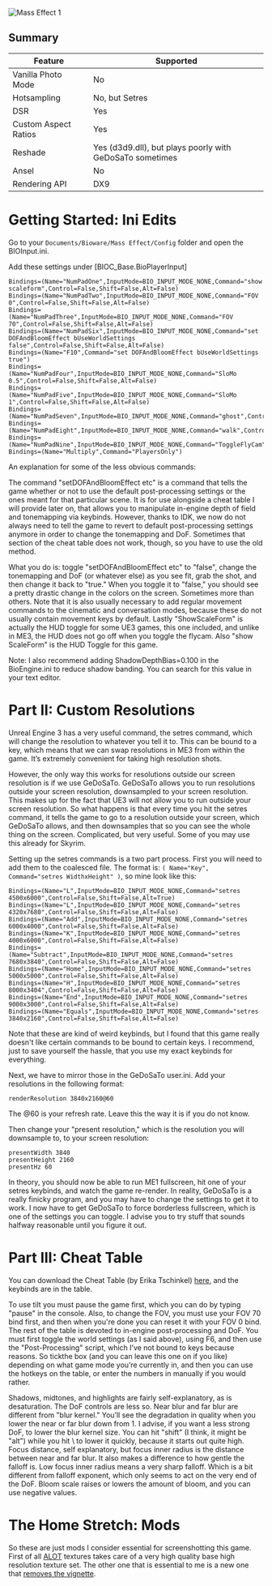 ![Mass Effect 1](\Images\mass_effect.png "Shot by erika.tschinkel")

## Summary

Feature | Supported
--|--
Vanilla Photo Mode | No
Hotsampling | No, but Setres
DSR | Yes
Custom Aspect Ratios | Yes
Reshade | Yes (d3d9.dll), but plays poorly with GeDoSaTo sometimes
Ansel | No
Rendering API | DX9

Getting Started: Ini Edits
==========================================================

Go to your `Documents/Bioware/Mass Effect/Config` folder and open the BIOInput.ini.

Add these settings under [BIOC_Base.BioPlayerInput]
```
Bindings=(Name="NumPadOne",InputMode=BIO_INPUT_MODE_NONE,Command="show scaleform",Control=False,Shift=False,Alt=False)
Bindings=(Name="NumPadTwo",InputMode=BIO_INPUT_MODE_NONE,Command="FOV 0",Control=False,Shift=False,Alt=False)
Bindings=(Name="NumPadThree",InputMode=BIO_INPUT_MODE_NONE,Command="FOV 70",Control=False,Shift=False,Alt=False)
Bindings=(Name="NumPadSix",InputMode=BIO_INPUT_MODE_NONE,Command="set DOFAndBloomEffect bUseWorldSettings false",Control=False,Shift=False,Alt=False)
Bindings=(Name="F10",Command="set DOFAndBloomEffect bUseWorldSettings true")
Bindings=(Name="NumPadFour",InputMode=BIO_INPUT_MODE_NONE,Command="SloMo 0.5",Control=False,Shift=False,Alt=False)
Bindings=(Name="NumPadFive",InputMode=BIO_INPUT_MODE_NONE,Command="SloMo 1",Control=False,Shift=False,Alt=False)
Bindings=(Name="NumPadSeven",InputMode=BIO_INPUT_MODE_NONE,Command="ghost",Control=False,Shift=False,Alt=False)
Bindings=(Name="NumPadEight",InputMode=BIO_INPUT_MODE_NONE,Command="walk",Control=False,Shift=False,Alt=False)
Bindings=(Name="NumPadNine",InputMode=BIO_INPUT_MODE_NONE,Command="ToggleFlyCam",Control=False,Shift=False,Alt=False)
Bindings=(Name="Multiply",Command="PlayersOnly")
```

An explanation for some of the less obvious commands:

The command "setDOFAndBloomEffect etc" is a command that tells the game whether or not to use the default post-processing settings or the ones meant for that particular scene. It is for use alongside a cheat table I will provide later on, that allows you to manipulate in-engine depth of field and tonemapping via keybinds. However, thanks to IDK, we now do not always need to tell the game to revert to default post-processing settings anymore in order to change the tonemapping and DoF. Sometimes that section of the cheat table does not work, though, so you have to use the old method.

What you do is: toggle "setDOFAndBloomEffect etc" to "false", change the tonemapping and DoF (or whatever else) as you see fit, grab the shot, and then change it back to "true." When you toggle it to "false," you should see a pretty drastic change in the colors on the screen. Sometimes more than others. Note that it is also usually necessary to add regular movement commands to the cinematic and conversation modes, because these do not usually contain movement keys by default. Lastly "ShowScaleForm" is actually the HUD toggle for some UE3 games, this one included, and unlike in ME3, the HUD does not go off when you toggle the flycam. Also "show ScaleForm" is the HUD Toggle for this game.


Note: I also recommend adding ShadowDepthBias=0.100 in the BioEngine.ini to reduce shadow banding. You can search for this value in your text editor.


Part II: Custom Resolutions
==========================================================

Unreal Engine 3 has a very useful command, the setres command, which will change the resolution to whatever you tell it to. This can be bound to a key, which means that we can swap resolutions in ME3 from within the game. It’s extremely convenient for taking high resolution shots.

However, the only way this works for resolutions outside our screen resolution is if we use GeDoSaTo. GeDoSaTo allows you to run resolutions outside your screen resolution, downsampled to your screen resolution. This makes up for the fact that UE3 will not allow you to run outside your screen resolution. So what happens is that every time you hit the setres command, it tells the game to go to a resolution outside your screen, which GeDoSaTo allows, and then downsamples that so you can see the whole thing on the screen. Complicated, but very useful. Some of you may use this already for Skyrim.

Setting up the setres commands is a two part process. First you will need to add them to the coalesced file. The format is: `( Name="Key", Command="setres WidthxHeight" )`, so mine look like this:

```
Bindings=(Name="L",InputMode=BIO_INPUT_MODE_NONE,Command="setres 4500x6000",Control=False,Shift=False,Alt=True)
Bindings=(Name="L",InputMode=BIO_INPUT_MODE_NONE,Command="setres 4320x7680",Control=False,Shift=False,Alt=False)
Bindings=(Name="Add",InputMode=BIO_INPUT_MODE_NONE,Command="setres 6000x4000",Control=False,Shift=False,Alt=False)
Bindings=(Name="K",InputMode=BIO_INPUT_MODE_NONE,Command="setres 4000x6000",Control=False,Shift=False,Alt=False)
Bindings=(Name="Subtract",InputMode=BIO_INPUT_MODE_NONE,Command="setres 7680x3840",Control=False,Shift=False,Alt=False)
Bindings=(Name="Home",InputMode=BIO_INPUT_MODE_NONE,Command="setres 5000x5000",Control=False,Shift=False,Alt=False)
Bindings=(Name="H",InputMode=BIO_INPUT_MODE_NONE,Command="setres 8000x3404",Control=False,Shift=False,Alt=False)
Bindings=(Name="End",InputMode=BIO_INPUT_MODE_NONE,Command="setres 9000x3000",Control=False,Shift=False,Alt=False)
Bindings=(Name="Equals",InputMode=BIO_INPUT_MODE_NONE,Command="setres 3840x2160",Control=False,Shift=False,Alt=False)
```

Note that these are kind of weird keybinds, but I found that this game really doesn't like certain commands to be bound to certain keys. I recommend, just to save yourself the hassle, that you use my exact keybinds for everything.

Next, we have to mirror those in the GeDoSaTo user.ini. Add your resolutions in the following format:

```
renderResolution 3840x2160@60 
```
The @60 is your refresh rate. Leave this the way it is if you do not know.

Then change your "present resolution," which is the resolution you will downsample to, to your screen resolution:
```
presentWidth 3840 
presentHeight 2160 
presentHz 60 
```
In theory, you should now be able to run ME1 fullscreen, hit one of your setres keybinds, and watch the game re-render. In reality, GeDoSaTo is a really finicky program, and you may have to change the settings to get it to work. I now have to get GeDoSaTo to force borderless fullscreen, which is one of the settings you can toggle. I advise you to try stuff that sounds halfway reasonable until you figure it out. 


Part III: Cheat Table
==========================================================

You can download the Cheat Table (by Erika Tschinkel) [here](..\CheatTables\MassEffectWIP4.CT), and the keybinds are in the table.

To use tilt you must pause the game first, which you can do by typing "pause" in the console. Also, to change the FOV, you must use your FOV 70 bind first, and then when you're done you can reset it with your FOV 0 bind. The rest of the table is devoted to in-engine post-processing and DoF. You must first toggle the world settings (as I said above), using F6, and then use the "Post-Processing" script, which I’ve not bound to keys because reasons. So tickthe box (and you can leave this one on if you like) depending on what game mode you’re currently in, and then you can use the hotkeys on the table, or enter the numbers in manually if you would rather. 

Shadows, midtones, and highlights are fairly self-explanatory, as is desaturation. The DoF controls are less so. Near blur and far blur are different from "blur kernel." You’ll see the degradation in quality when you lower the near or far blur down from 1. I advise, if you want a less strong DoF, to lower the blur kernel size. You can hit "shift" (I think, it might be "alt") while you hit \ to lower it quickly, because it starts out quite high. Focus distance, self explanatory, but focus inner radius is the distance between near and far blur. It also makes a difference to how gentle the falloff is. Low focus inner radius means a very sharp falloff. Which is a bit different from falloff exponent, which only seems to act on the very end of the DoF. Bloom scale raises or lowers the amount of bloom, and you can use negative values. 


The Home Stretch: Mods
==========================================================
So these are just mods I consider essential for screenshotting this game. First of all [ALOT](https://www.nexusmods.com/masseffect/mods/83) textures takes care of a very high quality base high resolution texture set. The other one that is essential to me is a new one that [removes the vignette](https://www.nexusmods.com/masseffect/mods/104).